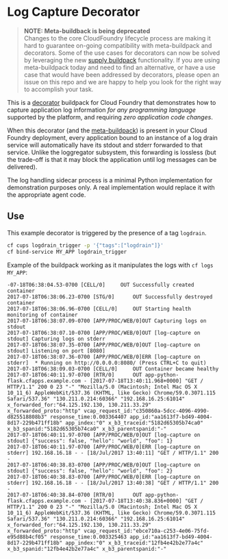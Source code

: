 # Log Capture Decorator

> <b>NOTE: Meta-buildback is being deprecated</b><br/>
> Changes to the core CloudFoundry lifecycle process are making it hard to guarantee
> on-going compatibility with meta-buildpack and decorators. Some of the use cases for
> decorators can now be solved by leveraging the new
> [supply buildpack](https://docs.cloudfoundry.org/buildpacks/understand-buildpacks.html#supply-script)
> functionality. If you are using meta-buildpack today and need to find an alternative,
> or have a use case that would have been addressed by decorators, please open an issue
> on this repo and we are happy to help you look for the right way to accomplish your task.

This is a [decorator](https://github.com/cf-platform-eng/meta-buildpack/blob/master/README.md#decorators) buildpack
for Cloud Foundry that demonstrates how to capture application log information *for any programming
language* supported by the platform, and requiring *zero application code changes*.

When this decorator (and the [meta-buildpack](https://github.com/cf-platform-eng/meta-buildpack))
is present in your Cloud Foundry deployment, every application bound to an instance of a log drain service
will automatically have its stdout and stderr forwarded to that service. Unlike the loggregator subsystem,
this forwarding is lossless (but the trade-off is that it may block the application until log messages can
be delivered).

The log handling sidecar process is a minimal Python implementation for demonstration purposes only. A real
implementation would replace it with the appropriate agent code.


## Use

This example decorator is triggered by the presence of a tag `logdrain`. 

```bash
cf cups logdrain_trigger -p '{"tags":["logdrain"]}'
cf bind-service MY_APP logdrain_trigger
```

Example of the buildpack working as it manipulates the logs with `cf logs MY_APP`:
```
-07-18T06:38:04.53-0700 [CELL/0]     OUT Successfully created container
2017-07-18T06:38:06.23-0700 [STG/0]      OUT Successfully destroyed container
2017-07-18T06:38:06.96-0700 [CELL/0]     OUT Starting health monitoring of container
2017-07-18T06:38:07.09-0700 [APP/PROC/WEB/0]OUT Capturing logs on stdout
2017-07-18T06:38:07.10-0700 [APP/PROC/WEB/0]OUT [log-capture on stdout] Capturing logs on stderr
2017-07-18T06:38:07.35-0700 [APP/PROC/WEB/0]OUT [log-capture on stdout] Listening on port [8080]
2017-07-18T06:38:07.36-0700 [APP/PROC/WEB/0]ERR [log-capture on stderr]  * Running on http://0.0.0.0:8080/ (Press CTRL+C to quit)
2017-07-18T06:38:09.03-0700 [CELL/0]     OUT Container became healthy
2017-07-18T06:40:11.97-0700 [RTR/0]      OUT app-python-flask.cfapps.example.com - [2017-07-18T13:40:11.968+0000] "GET / HTTP/1.1" 200 0 23 "-" "Mozilla/5.0 (Macintosh; Intel Mac OS X 10_11_6) AppleWebKit/537.36 (KHTML, like Gecko) Chrome/59.0.3071.115 Safari/537.36" "130.211.0.214:60366" "192.168.16.25:61014" x_forwarded_for:"64.125.192.130, 130.211.33.29" x_forwarded_proto:"http" vcap_request_id:"c350860a-5dcc-4096-4990-d825518808b3" response_time:0.003364407 app_id:"aa1613f7-bd49-4004-8d17-229b471ff18b" app_index:"0" x_b3_traceid:"5182d65305b74ca0" x_b3_spanid:"5182d65305b74ca0" x_b3_parentspanid:"-"
2017-07-18T06:40:11.97-0700 [APP/PROC/WEB/0]OUT [log-capture on stdout] {"success": false, "hello": "world", "foo": 1}
2017-07-18T06:40:11.97-0700 [APP/PROC/WEB/0]ERR [log-capture on stderr] 192.168.16.18 - - [18/Jul/2017 13:40:11] "GET / HTTP/1.1" 200 -
2017-07-18T06:40:38.83-0700 [APP/PROC/WEB/0]OUT [log-capture on stdout] {"success": false, "hello": "world", "foo": 2}
2017-07-18T06:40:38.83-0700 [APP/PROC/WEB/0]ERR [log-capture on stderr] 192.168.16.18 - - [18/Jul/2017 13:40:38] "GET / HTTP/1.1" 200 -
2017-07-18T06:40:38.84-0700 [RTR/0]      OUT app-python-flask.cfapps.example.com - [2017-07-18T13:40:38.836+0000] "GET / HTTP/1.1" 200 0 23 "-" "Mozilla/5.0 (Macintosh; Intel Mac OS X 10_11_6) AppleWebKit/537.36 (KHTML, like Gecko) Chrome/59.0.3071.115 Safari/537.36" "130.211.0.214:60366" "192.168.16.25:61014" x_forwarded_for:"64.125.192.130, 130.211.33.29" x_forwarded_proto:"http" vcap_request_id:"ebce710a-c253-4e06-75fd-e95d88b4cf05" response_time:0.003325463 app_id:"aa1613f7-bd49-4004-8d17-229b471ff18b" app_index:"0" x_b3_traceid:"12fb4e42b2e77a4c" x_b3_spanid:"12fb4e42b2e77a4c" x_b3_parentspanid:"-"
```
